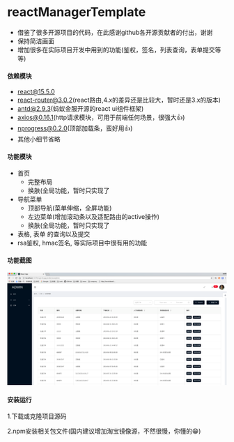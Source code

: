 # reactManagerTemplate
* 借鉴了很多开源项目的代码，在此感谢github各开源贡献者的付出，谢谢
* 保持简洁画面
* 增加很多在实际项目开发中用到的功能(鉴权，签名，列表查询，表单提交等等)

#### 依赖模块
* react@15.5.0
* react-router@3.0.2(react路由,4.x的差异还是比较大，暂时还是3.x的版本)
* antd@2.9.3(蚂蚁金服开源的react ui组件框架)
* axios@0.16.1(http请求模块，可用于前端任何场景，很强大👍)
* nprogress@0.2.0(顶部加载条，蛮好用👍)
* 其他小细节省略
####

#### 功能模块
* 首页
  * 完整布局
  * 换肤(全局功能，暂时只实现了
* 导航菜单  
  * 顶部导航(菜单伸缩，全屏功能)
  * 左边菜单(增加滚动条以及适配路由的active操作)
  * 换肤(全局功能，暂时只实现了
* 表格, 表单 的查询以及提交
* rsa鉴权, hmac签名, 等实际项目中很有用的功能
####

#### 功能截图
![look](https://github.com/zommage/reactManagerTemplate/blob/master/src/style/imgs/snip1.png)
####

#### 安装运行
1.下载或克隆项目源码

2.npm安装相关包文件(国内建议增加淘宝镜像源，不然很慢，你懂的😁)
####
